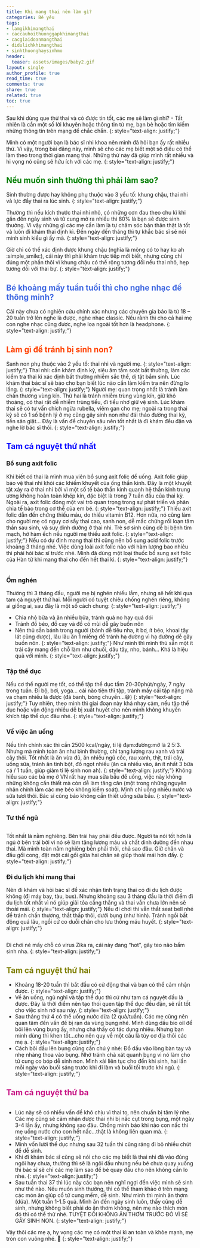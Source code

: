 ```yaml
---
title: Khi mang thai nên làm gì?
categories: Bé yêu
tags:
- lamgikhimangthai
- caccauhoithuonggapkhimangthai
- cacgiaidoanmangthai
- didulichkhimangthai
- sinhthuonghaysinhmo
header:
  teaser: assets/images/baby2.gif
layout: single
author_profile: true
read_time: true
comments: true
share: true
related: true
toc: true
---
```


Sau khi dùng que thử thai và có được tin tốt, các mẹ sẽ làm gì nhỉ? - Tất nhiên là cần một số lời khuyên hoặc thông tin từ mẹ, bạn bè hoặc tìm kiếm những thông tin trên mạng để chắc chắn.
{: style="text-align: justify;"}

Mình có một người bạn là bác sĩ nhi khoa nên mình đã hỏi bạn ấy rất nhiều thứ. Vì vậy, trong bài đăng này, mình sẽ cho các mẹ biết một số điều có thể làm theo trong thời gian mang thai. Những thứ này đã giúp mình rất nhiều và hi vọng nó cũng sẽ hứu ích với các mẹ.
{: style="text-align: justify;"}

## <span style="color:Green"> Nếu muốn sinh thường thì phải làm sao? </span>
Sinh thường được hay không phụ thuộc vào 3 yếu tố: khung chậu, thai nhi và lực đẩy thai ra lúc sinh. 
{: style="text-align: justify;"}

Thường thì nếu kích thước thai nhi nhỏ, có những cơn đau theo chu kì khi gần đến ngày sinh và tử cung mở ra nhiều thì 80% là bạn sẽ được sinh thường. Vì vậy những gì các mẹ cần làm là tự chăm sóc bản thân thật là tốt và luôn đi khám thai định kì. Đến ngày đến tháng thì tự khắc bác sĩ sẽ nói mình sinh kiểu gì ấy mà.
{: style="text-align: justify;"}

Giờ chỉ có thể xác định được khung chậu (nghĩa là mông có to hay ko ah :simple_smile:), cái này thì phải khám trực tiếp mới biết, nhưng cũng chỉ đúng một phần thôi vì khung chậu có thể rộng tương đối nếu thai nhỏ, hẹp tương đối với thai bự.
{: style="text-align: justify;"}

## <span style="color:royalblue"> Bé khoảng mấy tuần tuổi thì cho nghe nhạc để thông minh? </span>

Cái này chưa có nghiên cứu chính xác nhưng các chuyên gia bảo là từ 18 – 20 tuần trở lên nghe là được, nghe nhạc classic. Nếu rảnh thì cho cả hai mẹ con nghe nhạc cũng được, nghe loa ngoài tốt hơn là headphone.
{: style="text-align: justify;"}

## <span style="color:orangered"> Làm gì để tránh bị sinh non? </span>
Sanh non phụ thuộc vào 2 yếu tố: thai nhi và người mẹ.
{: style="text-align: justify;"}
Thai nhi: cần khám định kỳ, siêu âm tầm soát bất thường, làm các kiểm tra thai kì xác định bất thường nhiễm sắc thể, dị tật bẩm sinh. Lúc khám thai bác sĩ sẽ báo cho bạn biết lúc nào cần làm kiểm tra nên đừng lo lắng.
{: style="text-align: justify;"}
Người mẹ: quan trọng nhất là tránh làm chấn thương vùng kín. Thứ hai là tránh nhiễm trùng vùng kín, giữ khô thoáng, có thai rất dễ nhiễm trùng tiểu, đi tiểu nhớ giữ vệ sinh. Lúc khám thai sẽ có tư vấn chích ngừa rubella, viêm gan cho mẹ; ngoài ra trong thai kỳ sẽ có 1 số bệnh lý ở mẹ cũng gây sinh non như đái tháo đường thai kỳ, tiền sản giật… Đây là vấn đề chuyên sâu nên tốt nhất là đi khám đều đặn và nghe lờ bác sĩ thôi.
{: style="text-align: justify;"}

## <span style="color:blue"> Tam cá nguyệt thứ nhất </span>

###  Bổ sung axit folic
Khi biết có thai là mình mua viên bổ sung axit folic để uống. Axit folic giúp bảo vệ thai nhi khỏi các khiếm khuyết của ống thần kinh. Đây là một khuyết tật xảy ra ở thai nhi bởi vì một số tế bào thần kinh quanh hệ thần kinh trung ương không hoàn toàn khép kín, đặc biệt là trong 7 tuần đầu của thai kỳ. Ngoài ra, axit folic đóng một vai trò quan trọng trong sự phát triển và phân chia tế bào trong cơ thể của em bé.
{: style="text-align: justify;"}
Thiếu axit folic dẫn đến chứng thiếu máu, do thiếu vitamin B12. Hơn nữa, nó cũng làm cho người mẹ có nguy cơ sẩy thai cao, sanh non, dễ mắc chứng rối loạn tâm thần sau sinh, và suy dinh dưỡng ở thai nhi. Trẻ sơ sinh cũng dễ bị bệnh tim mạch, hở hàm ếch nếu người mẹ thiếu axit folic. 
{: style="text-align: justify;"}
Nếu có dự định mang thai thì cũng nên bổ sung acid folic trước khoảng 3 tháng nhé. Việc dùng loài axit folic nào với hàm lượng bao nhiêu thì phải hỏi bác sĩ trước nhé. Mình đã dùng một loại thuốc bổ sung axit folic của Hàn từ khi mang thai cho đến hết thai kì.
{: style="text-align: justify;"}

<figure style="width: 450px" class="align-center">
  <img src="{{ site.url }}{{ site.baseurl }}/assets/images/baby4.png" alt="">
  <figcaption></figcaption>
</figure>

### Ốm nghén 
Thường thì 3 tháng đầu, người mẹ bị nghén nhiều lắm, nhưng sẽ hết khi qua tam cá nguyệt thứ hai. Mỗi người có tuyệt chiêu chống nghén riêng, không ai giống ai, sau đây là một số cách chung:
{: style="text-align: justify;"}

  * Chia nhỏ bữa và ăn nhiều bữa, tránh quá no hay quá đói
  * Tránh đồ béo, đồ cay và đồ có mùi dễ gây buồn nôn
  * Nên thủ sẵn bánh trong người (bánh dễ tiêu nha, ít bơ, ít béo, khoai tây lát cũng được), lâu lâu ăn 1 miếng để tránh hạ đường vì hạ đường dễ gây buồn nôn.
{: style="text-align: justify;"}
Như mình thì mình thủ sẵn một ít trái cây mang đến chỗ làm như chuối, dâu tây, nho, bánh… Khá là hiệu quả với mình.
{: style="text-align: justify;"}

### Tập thể dục
Nếu cơ thể người mẹ tốt, có thể tập thể dục tầm 20-30phút/ngày, 7 ngày trong tuần. Đi bộ, bơi, yoga… cái nào tiện thì tập, tránh mấy cái tập nặng mà va chạm nhiều là được (đá banh, bóng chuyền…:sweat_smile:)
{: style="text-align: justify;"}
Tuy nhiên, theo mình thì giai đoạn này khá nhạy cảm, nếu tập thể dục hoặc vận động nhiều dễ bị xuất huyết cho nên mình không khuyến khích tập thể dục đâu nhé.
{: style="text-align: justify;"}

### Về việc ăn uống
Nếu tính chính xác thì cần 2500 kcal/ngày, tỉ lệ đạm:đường:mỡ là 2:5:3. Nhưng mà mình toàn ăn như bình thường, chỉ tang lượng rau xanh và trái cây thôi. Tốt nhất là ăn vừa đủ, ăn nhiều ngũ cốc, rau xanh, thịt, trái cây, uống sữa, tránh ăn tinh bột, đồ ngọt nhiều (ăn cá nhiều vào, ăn ít nhất 3 bữa cá / 1 tuần, giúp giảm tỉ lệ sinh non ah).
{: style="text-align: justify;"}
Không hiểu sao các bà mẹ ở VN rất hay mua sữa bầu để uống, việc này không những không cần thiết mà còn dễ làm tăng cân (một trong những nguyên nhân chính làm các mẹ béo không kiểm soát). Mình chỉ uống nhiều nước và sữa tươi thôi. Bác sĩ cũng bảo không cần thiết uống sữa bầu.
{: style="text-align: justify;"}

### Tư thế ngủ

<figure style="width: 450px" class="align-center">
  <img src="{{ site.url }}{{ site.baseurl }}/assets/images/baby3.png" alt="">
  <figcaption></figcaption>
</figure>
Tốt nhất là nằm nghiêng. Bên trái hay phải đều được. Người ta nói tốt hơn là ngủ ở bên trái bởi vì nó sẽ làm tăng lượng máu và chất dinh dưỡng đến nhau thai. Mà mình toàn nằm nghiêng bên phải thôi, chả sao đâu. Giữ chân và đầu gối cong, đặt một cái gối giữa hai chân sẽ giúp thoải mái hơn đấy.
{: style="text-align: justify;"}

### Đi du lịch khi mang thai
Nên đi khám và hỏi bác sĩ để xác nhận tình trạng thai có đi du lịch được không (đi máy bay, tàu, bus). Nhưng khoảng sau 3 tháng đầu là thời điểm đi du lịch tốt nhất vì nó giúp giải tỏa căng thẳng và thai vẫn chưa lớn nên sẽ thoải mái.
{: style="text-align: justify;"}
Nếu đi chơi thì vẫn thắt seat bell nhé để tránh chấn thương, thắt thấp thôi, dưới bụng (như hình). Tránh ngồi bất động quá lâu, ngồi cứ co duỗi chân cho lưu thông máu huyết. 
{: style="text-align: justify;"}

<figure style="width: 450px" class="align-center">
  <img src="{{ site.url }}{{ site.baseurl }}/assets/images/baby1.png" alt="">
  <figcaption></figcaption>
</figure>

Đi chơi né mấy chỗ có virus Zika ra, cái này đang “hot”, gây teo não bẩm sinh nha.
{: style="text-align: justify;"}

## <span style="color:olive"> Tam cá nguyệt thứ hai </span>
 
  * Khoảng 18-20 tuần thì bắt đầu có cử động thai và bạn có thể cảm nhận được. 
 {: style="text-align: justify;"}
  * Về ăn uống, ngủ nghỉ và tập thể dục thì cứ như tam cá nguyệt đầu là được. Đây là thời điểm nên tạo thói quen tập thể dục đều đặn, sẽ rất tốt cho việc sinh nở sau này. 
 {: style="text-align: justify;"}
  * Sau tháng thứ 4 có thể uống nước dừa (2 quả/tuần). Các mẹ cũng nên quan tâm đến vấn đề bị rạn da vùng bụng nhé. Mình dùng dầu bio oil để bôi lên vùng bụng ấy, nhưng chả thấy có tác dụng nhiêu. Nhưng bạn mình dùng thì khen tốt…cho nên quy về một câu là tùy cơ địa thôi các mẹ ạ.
{: style="text-align: justify;"}
  *  Cách bôi dầu lên bụng cũng cần chú ý nhé: Đổ dầu vào lòng bàn tay và nhẹ nhàng thoa vào bụng. Nhớ tránh chà xát quanh bụng vì nó làm cho tử cung co bóp dễ sinh non. Mình xài liên tục cho đến khi sinh, hai lần mỗi ngày vào buổi sáng trước khi đi làm và buổi tối trước khi ngủ.
{: style="text-align: justify;"}

## <span style="color:mediumvioletred"> Tam cá nguyệt thứ ba </span>
 <figure style="width: 450px" class="align-center">
  <img src="{{ site.url }}{{ site.baseurl }}/assets/images/baby2.gif" alt="">
  <figcaption></figcaption>
</figure>

  * Lúc này sẽ có nhiều vấn đề khó chịu vì thai to, nên chuẩn bị tâm lý nhe. Các mẹ cũng sẽ cảm nhận được thai nhi bị nấc cụt trong bụng, một ngày 3-4 lần ấy, nhưng không sao đâu. Chồng mình bảo khi nào con nấc thì mẹ uống nước cho con hết nấc…thật là không liên quan mà.
{: style="text-align: justify;"}
  * Mình vốn lười thể dục nhưng sau 32 tuần thì cũng ráng đi bộ nhiều chút để dễ sinh.
  * Khi đi khám bác sĩ cũng sẽ nói cho các mẹ biết là thai nhi đã vào đúng ngôi hay chưa, thường thì sẽ là ngôi đầu nhưng nếu bé chưa quay xuống thì bác sĩ sẽ chỉ các mẹ làm sao để bé quay đầu cho nên không cần lo nhé. 
{: style="text-align: justify;"}
  * Sau tuần thai 37 thì lúc này các bạn nên nghĩ ngợi đến việc mình sẽ sinh như thế nào. Nếu muốn sinh thường, thì có thể tham khảo ở trên mạng các món ăn giúp cổ tử cung mềm, dễ sinh. Như mình thì mình ăn thơm (dứa). Một tuần 1-1.5 quả. Mình ăn đến ngày sinh luôn, thấy cũng dễ sinh, nhưng không biết phải do ăn thơm không, nên mẹ nào thích món đó thì có thể thử nhé. TUYỆT ĐỐI KHÔNG ĂN THƠM TRƯỚC ĐÓ VÌ SẼ GÂY SINH NON.
{: style="text-align: justify;"}

Vậy thôi các mẹ ạ, hy vọng các mẹ có một thai kì an toàn và khỏe mạnh, mẹ tròn con vuông nhé. :blue_heart:
{: style="text-align: justify;"}